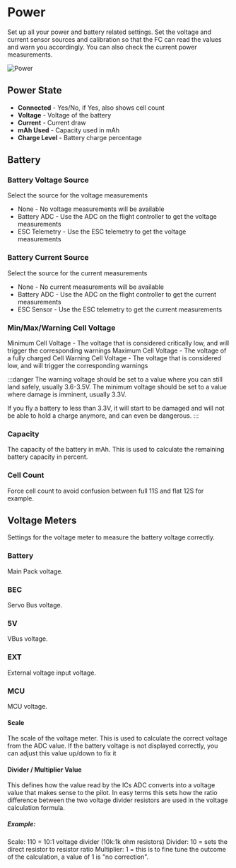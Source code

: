 # Power

Set up all your power and battery related settings. Set the voltage and current sensor sources and calibration so that the FC can read the values and warn you accordingly. You can also check the current power measurements.

![Power](../img/power-main.png)

## Power State

* **Connected** - Yes/No, if Yes, also shows cell count
* **Voltage** - Voltage of the battery
* **Current** - Current draw
* **mAh Used** - Capacity used in mAh
* **Charge Level** - Battery charge percentage

## Battery

### Battery Voltage Source

Select the source for the voltage measurements

* None - No voltage measurements will be available
* Battery ADC - Use the ADC on the flight controller to get the voltage measurements
* ESC Telemetry - Use the ESC telemetry to get the voltage measurements

### Battery Current Source

Select the source for the current measurements

* None - No current measurements will be available
* Battery ADC - Use the ADC on the flight controller to get the current measurements
* ESC Sensor - Use the ESC telemetry to get the current measurements

### Min/Max/Warning Cell Voltage

Minimum Cell Voltage - The voltage that is considered critically low, and will trigger the corresponding warnings
Maximum Cell Voltage - The voltage of a fully charged Cell
Warning Cell Voltage - The voltage that is considered low, and will trigger the corresponding warnings

:::danger
The warning voltage should be set to a value where you can still land safely, usually 3.6-3.5V.
The minimum voltage should be set to a value where damage is imminent, usually 3.3V.

If you fly a battery to less than 3.3V, it will start to be damaged and will not be able to hold a charge anymore, and can even be dangerous.
:::

### Capacity

The capacity of the battery in mAh. This is used to calculate the remaining battery capacity in percent.

### Cell Count

Force cell count to avoid confusion between full 11S and flat 12S for example.

## Voltage Meters

Settings for the voltage meter to measure the battery voltage correctly.

### Battery

Main Pack voltage.

### BEC

Servo Bus voltage.

### 5V

VBus voltage.

### EXT

External voltage input voltage.

### MCU

MCU voltage.

#### Scale

The scale of the voltage meter. This is used to calculate the correct voltage from the ADC value. If the battery voltage is not displayed correctly, you can adjust this value up/down to fix it

#### Divider / Multiplier Value

This defines how the value read by the ICs ADC converts into a voltage value that makes sense to the pilot. In easy terms this sets how the ratio difference between the two voltage divider resistors are used in the voltage calculation formula.

##### Example:

Scale: 110 = 10:1 voltage divider (10k:1k ohm resistors)
Divider: 10 = sets the direct resistor to resistor ratio
Multiplier: 1 = this is to fine tune the outcome of the calculation, a value of 1 is "no correction".
